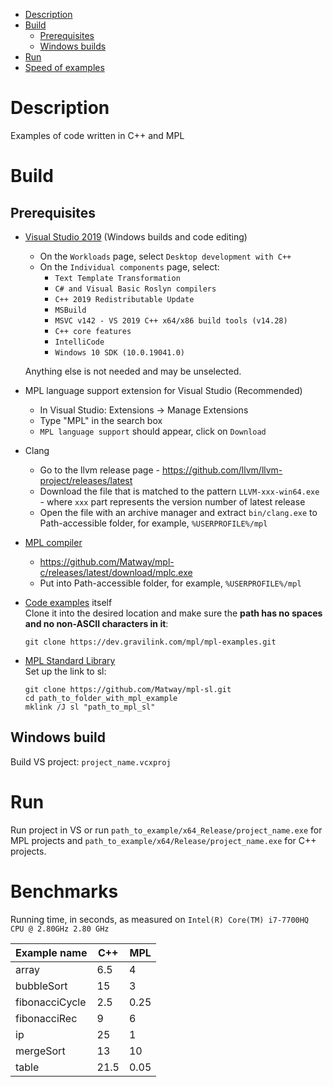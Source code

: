 - [Description](#description)
- [Build](#build)
  - [Prerequisites](#prerequisites)
  - [Windows builds](#windows-build)
- [Run](#run)
- [Speed of examples](#speed-of-examples)

# Description

Examples of code written in C++ and MPL

# Build
## Prerequisites
* [Visual Studio 2019](https://visualstudio.microsoft.com/thank-you-downloading-visual-studio/?sku=Community&rel=16) (Windows builds and code editing)
  * On the `Workloads` page, select `Desktop development with C++`
  * On the `Individual components` page, select:
    * `Text Template Transformation`
    * `C# and Visual Basic Roslyn compilers`
    * `C++ 2019 Redistributable Update`
    * `MSBuild`
    * `MSVC v142 - VS 2019 C++ x64/x86 build tools (v14.28)`
    * `C++ core features`
    * `IntelliCode`
    * `Windows 10 SDK (10.0.19041.0)`

  Anything else is not needed and may be unselected.
* MPL language support extension for Visual Studio (Recommended)
  * In Visual Studio: Extensions -> Manage Extensions
  * Type "MPL" in the search box
  * `MPL language support` should appear, click on `Download`
* Clang
  * Go to the llvm release page - https://github.com/llvm/llvm-project/releases/latest
  * Download the file that is matched to the pattern `LLVM-xxx-win64.exe` - where `xxx` part represents the version number of latest release
  * Open the file with an archive manager and extract `bin/clang.exe` to Path-accessible folder, for example, `%USERPROFILE%/mpl`
* [MPL compiler](https://github.com/Matway/mpl-c)
  * https://github.com/Matway/mpl-c/releases/latest/download/mplc.exe
  * Put into Path-accessible folder, for example, `%USERPROFILE%/mpl`
* [Code examples](https://dev.gravilink.com/mpl/mpl-examples) itself  
  Clone it into the desired location and make sure the **path has no spaces and no non-ASCII characters in it**:
  ```
  git clone https://dev.gravilink.com/mpl/mpl-examples.git
  ```
* [MPL Standard Library](https://github.com/Matway/mpl-sl)  
  Set up the link to sl:
  ```
  git clone https://github.com/Matway/mpl-sl.git
  cd path_to_folder_with_mpl_example
  mklink /J sl "path_to_mpl_sl"
  ```

## Windows build
Build VS project: `project_name.vcxproj`

# Run
Run project in VS or run 
`path_to_example/x64_Release/project_name.exe` for MPL projects and
`path_to_example/x64/Release/project_name.exe` for C++ projects.

# Benchmarks

Running time, in seconds, as measured on `Intel(R) Core(TM) i7-7700HQ CPU @ 2.80GHz 2.80 GHz`

| Example name   | C++  | MPL  |
| -------------- | ---- | ---- | 
| array          | 6.5  | 4    |
| bubbleSort     | 15   | 3    |
| fibonacciCycle | 2.5  | 0.25 |
| fibonacciRec   | 9    | 6    |
| ip             | 25   | 1    |
| mergeSort      | 13   | 10   |
| table          | 21.5 | 0.05 |
